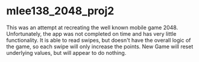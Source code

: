 # mlee138_2048_proj2

This was an attempt at recreating the well known mobile game 2048. Unfortunately, the app was not completed on time and has very little functionality. It is able to read swipes, but doesn't have the overall logic of the game, so each swipe will only increase the points. New Game will reset underlying values, but will appear to do nothing.
